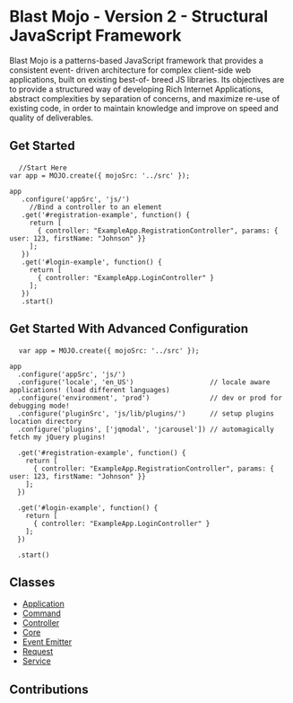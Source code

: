 # Blast Mojo - Version 2 - Structural JavaScript Framework

Blast Mojo is a patterns-based JavaScript framework that provides a consistent event- driven architecture for complex client-side web applications, built on existing best-of- breed JS libraries. Its objectives are to provide a structured way of developing Rich Internet Applications, abstract complexities by separation of concerns, and maximize re-use of existing code, in order to maintain knowledge and improve on speed and quality of deliverables.

## Get Started

<pre>
  <code>//Start Here 
var app = MOJO.create({ mojoSrc: '../src' }); 

app
   .configure('appSrc', 'js/')
     //Bind a controller to an element
   .get('#registration-example', function() {
     return [
       { controller: "ExampleApp.RegistrationController", params: { user: 123, firstName: "Johnson" }}
     ];
   })
   .get('#login-example', function() {
     return [
       { controller: "ExampleApp.LoginController" }
     ];
   })
   .start()</code>
</pre>

## Get Started With Advanced Configuration

<pre>
  <code>var app = MOJO.create({ mojoSrc: '../src' });

app
  .configure('appSrc', 'js/')
  .configure('locale', 'en_US')                   // locale aware applications! (load different languages)
  .configure('environment', 'prod')               // dev or prod for debugging mode!
  .configure('pluginSrc', 'js/lib/plugins/')      // setup plugins location directory
  .configure('plugins', ['jqmodal', 'jcarousel']) // automagically fetch my jQuery plugins!

  .get('#registration-example', function() {
    return [
      { controller: "ExampleApp.RegistrationController", params: { user: 123, firstName: "Johnson" }}
    ];
  })

  .get('#login-example', function() {
    return [
      { controller: "ExampleApp.LoginController" }
    ];
  })

  .start()</code>
</pre>

## Classes

* [Application](Application.html "Blast Mojo: Application Class")
* [Command](Command.html "Blast Mojo: Command Class")
* [Controller](Controller.html "Blast Mojo: Controller Class")
* [Core](Core.html "Blast Mojo: Core Class")
* [Event Emitter](EventEmitter.html "Blast Mojo: Event Emitter Class")
* [Request](Request.html "Blast Mojo: Request Class")
* [Service](Service.html "Blast Mojo: Service Class")

## Contributions

